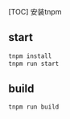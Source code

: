 
[TOC]
安装tnpm

## start 

```javascript
tnpm install 
tnpm run start
```
## build 
```javascript
tnpm run build
```